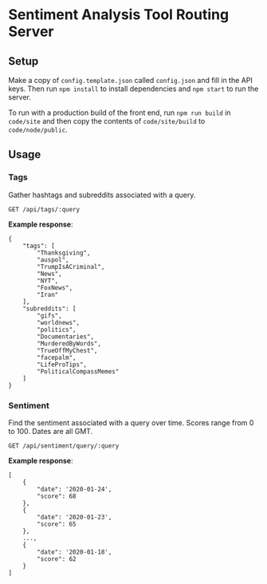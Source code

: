 # Sentiment Analysis Tool Routing Server

## Setup

Make a copy of `config.template.json` called `config.json` and fill in the API keys. Then run `npm install` to install dependencies and `npm start` to run the server.

To run with a production build of the front end, run `npm run build` in `code/site` and then copy the contents of `code/site/build` to `code/node/public`.

## Usage

### Tags

Gather hashtags and subreddits associated with a query.

    GET /api/tags/:query

**Example response**:

    {
        "tags": [
            "Thanksgiving",
            "auspol",
            "TrumpIsACriminal",
            "News",
            "NYT",
            "FoxNews",
            "Iran"
        ],
        "subreddits": [
            "gifs",
            "worldnews",
            "politics",
            "Documentaries",
            "MurderedByWords",
            "TrueOffMyChest",
            "facepalm",
            "LifeProTips",
            "PoliticalCompassMemes"
        ]
    }

### Sentiment

Find the sentiment associated with a query over time. Scores range from 0 to 100. Dates are all GMT.

    GET /api/sentiment/query/:query

**Example response**:

    [
        {
            "date": '2020-01-24',
            "score": 68
        },
        {
            "date": '2020-01-23',
            "score": 65
        },
        ...,
        {
            "date": '2020-01-18',
            "score": 62
        }
    ]
